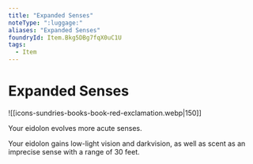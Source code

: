 ```yaml
---
title: "Expanded Senses"
noteType: ":luggage:"
aliases: "Expanded Senses"
foundryId: Item.Bkg5DBg7fqX0uC1U
tags:
  - Item
---
```


# Expanded Senses
![[icons-sundries-books-book-red-exclamation.webp|150]]

Your eidolon evolves more acute senses.

Your eidolon gains low-light vision and darkvision, as well as scent as an imprecise sense with a range of 30 feet.

